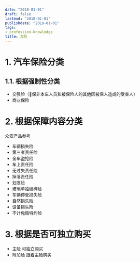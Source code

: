 ```yaml
---
date: "2018-01-01"
draft: false
lastmod: "2018-01-01"
publishdate: "2018-01-01"
tags:
- profession-knowledge
title: 车险
---
```

# 1. 汽车保险分类
## 1.1. 根据强制性分类

* 交强险（保非本车人员和被保险人的其他因被保人造成的受害人）
* 商业保险

# 2. 根据保障内容分类
[众安产品参考](https://static.zhongan.com/castle/zixun/ask/1003908.html)
* 车辆损失险
* 第三者责任险
* 全车盗抢险
* 车上责任险
* 无过失责任险
* 掉落责任险
* 划痕险
* 玻璃单独破碎险
* 车辆停驶损失险
* 自然损失险
* 设备损失险
* 不计免赔特约险

# 3. 根据是否可独立购买

* 主险 可独立购买
* 附加险 跟着主险购买